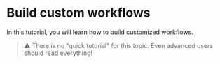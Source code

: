 
# Build custom workflows

In this tutorial, you will learn how to build customized workflows.

> :warning: There is no "quick tutorial" for this topic. Even advanced users should read everything!
